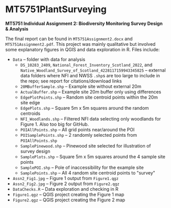 # MT5751PlantSurveying
**MT5751 Individual Assignment 2: Biodiversity Monitoring Survey Design & Analysis**

The final report can be found in `MT5751Assignment2.docx` and `MT5751Assignment2.pdf`. This project was mainly qualitative but involved some explanatory figures in QGIS and data exploration in R. Files include:

* `Data` – folder with data for analysis
    * `DS_10283_2409`, `National_Forest_Inventory_Scotland_2022`, and `Native_Woodland_Survey_of_Scotland_4228117159943345825` – external data folders where NFI and NWSS `.shp`s are too large to include in the repo; see report for citations/download links
    * `20MBufferSample.shp` – Example site without external 20m
    * `ActualBuffer.shp` – Example site 20m buffer only using differences
    * `EdgePlotPoints.shp` – Random site centroid points within the 20m site edge
    * `EdgePlots.shp` – Square 5m x 5m squares around the random centroids
    * `NFI_Woodlands.shp` – Filtered NFI data selecting only woodlands for Figure 1. Also too big for GitHub.
    * `POIAllPoints.shp` – All grid points near/around the POI
    * `POISamplePoints.shp` – 2 randomly selected points from `POIAllPoints.shp`
    * `SamplePinewood.shp` – Pinewood site selected for illustration of survey design
    * `SamplePlots.shp` – Square 5m x 5m squares around the 4 sample site points
    * `SamplePOI.shp` – Pole of inaccessibility for the example site
    * `SamplePoints.shp` – All 4 random site centroid points to "survey"
* `Assn2_Fig1.jpg` – Figure 1 output from `Figure1.qgz`
* `Assn2_Fig2.jpg` – Figure 2 output from `Figure2.qgz`
* `DataChecks.R` – Data exploration and checking in R
* `Figure1.qgz` – QGIS project creating the Figure 1 map
* `Figure2.qgz` – QGIS project creating the Figure 2 map

